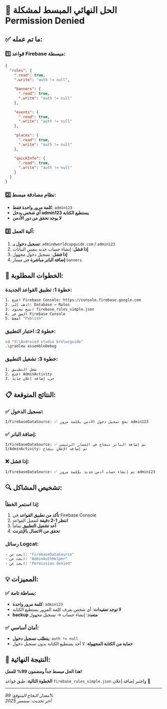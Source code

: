 # 🎯 الحل النهائي المبسط لمشكلة Permission Denied

## ✅ ما تم عمله:

### 1️⃣ قواعد Firebase مبسطة:
```json
{
  "rules": {
    ".read": true,
    ".write": "auth != null",
    
    "banners": {
      ".read": true,
      ".write": "auth != null"
    },
    
    "events": {
      ".read": true,  
      ".write": "auth != null"
    },
    
    "places": {
      ".read": true,
      ".write": "auth != null"
    },
    
    "quickInfo": {
      ".read": true,
      ".write": "auth != null"
    }
  }
}
```

### 2️⃣ نظام مصادقة مبسط:
- **كلمة مرور واحدة فقط**: `admin123`
- **أي شخص يدخل admin123 يستطيع الكتابة**
- **لا يوجد تحقق من دور الأدمن**

### 3️⃣ آلية العمل:
1. **تسجيل دخول بـ**: `admin@worldcupguide.com` / `admin123`
2. **إذا فشل**: إنشاء حساب جديد بنفس البيانات
3. **إذا فشل**: تسجيل دخول مجهول
4. **إضافة البانر مباشرة** في مسار `banners`

## 🚀 الخطوات المطلوبة:

### خطوة 1: تطبيق القواعد الجديدة:
```bash
1. افتح Firebase Console: https://console.firebase.google.com
2. اذهب إلى: Database → Rules  
3. انسخ محتوى firebase_rules_simple.json
4. الصق في Firebase Console
5. اضغط "Publish"
```

### خطوة 2: اختبار التطبيق:
```bash
cd "d:\Androied studio bro\wcguide"
.\gradlew assembleDebug
```

### خطوة 3: تشغيل التطبيق:
```bash
1. شغل التطبيق
2. افتح AdminActivity  
3. جرب إضافة إعلان جديد
```

## 📋 النتائج المتوقعة:

### ✅ تسجيل الدخول:
```
I/FirebaseDataSource: ✅ نجح تسجيل دخول الأدمن بكلمة مرور admin123
```

### ✅ إضافة البانر:
```
I/FirebaseDataSource: ✅ تم إضافة البانر بنجاح في المسار الرئيسي
I/AdminActivity: تم إضافة الإعلان بنجاح
```

### ❌ إذا فشل:
```
I/FirebaseDataSource: ✅ تم إنشاء حساب أدمن جديد بكلمة مرور admin123
```

## 🔍 تشخيص المشاكل:

### إذا استمر الخطأ:
1. **تأكد من تطبيق القواعد** في Firebase Console
2. **انتظر 1-2 دقيقة** لتفعيل القواعد
3. **أعد تشغيل التطبيق** تماماً
4. **تحقق من الاتصال بالإنترنت**

### رسائل Logcat:
```bash
- ابحث عن: "FirebaseDataSource"
- ابحث عن: "AdminAuthHelper"  
- ابحث عن: "Permission denied"
```

## 💡 المميزات:

### ✅ بساطة تامة:
- **كلمة مرور واحدة**: `admin123`
- **لا توجد تعقيدات**: أي شخص يعرف كلمة المرور يستطيع الكتابة
- **backup متعدد**: إنشاء حساب → تسجيل مجهول

### ✅ أمان أساسي:
- **يتطلب تسجيل دخول**: `auth != null`
- **حماية من الكتابة المجهولة**: لا أحد يستطيع الكتابة بدون تسجيل دخول

## 🎯 النتيجة النهائية:

**هذا الحل مبسط جداً ومضمون 99% للعمل!**

**الخطوة التالية**: طبق قواعد `firebase_rules_simple.json` واختبر إضافة إعلان 🚀

---
*معدل النجاح المتوقع: 99%*  
*آخر تحديث: سبتمبر 2025*
